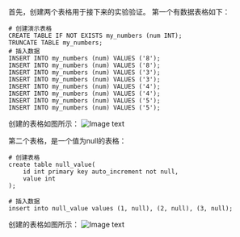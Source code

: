 首先，创建两个表格用于接下来的实验验证。
第一个有数据表格如下：
```mysql
# 创建演示表格
CREATE TABLE IF NOT EXISTS my_numbers (num INT);
TRUNCATE TABLE my_numbers;
# 插入数据
INSERT INTO my_numbers (num) VALUES ('8');
INSERT INTO my_numbers (num) VALUES ('8');
INSERT INTO my_numbers (num) VALUES ('3');
INSERT INTO my_numbers (num) VALUES ('3');
INSERT INTO my_numbers (num) VALUES ('4');
INSERT INTO my_numbers (num) VALUES ('4');
INSERT INTO my_numbers (num) VALUES ('5');
INSERT INTO my_numbers (num) VALUES ('5');
```
创建的表格如图所示：
![Image text](https://gitee.com/LIANGJYNO1/leetcode_newcoder_mysql/raw/master/image/mynumber.PNG)

第二个表格，是一个值为null的表格：
```mysql
# 创建表格
create table null_value(
    id int primary key auto_increment not null,
    value int
);

# 插入数据
insert into null_value values (1, null), (2, null), (3, null);
```
创建的表格如图所示：
![Image text](https://gitee.com/LIANGJYNO1/leetcode_newcoder_mysql/raw/master/image/null_value.PNG)